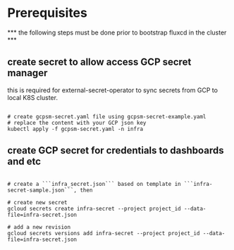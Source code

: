 # Prerequisites

*** the following steps must be done prior to bootstrap fluxcd in the cluster ***

## create secret to allow access GCP secret manager

this is required for external-secret-operator to sync secrets from GCP to local K8S cluster.

```shell

# create gcpsm-secret.yaml file using gcpsm-secret-example.yaml
# replace the content with your GCP json key
kubectl apply -f gcpsm-secret.yaml -n infra
```

## create GCP secret for credentials to dashboards and etc

```shell

# create a ```infra_secret.json``` based on template in ```infra-secret-sample.json```, then

# create new secret
gcloud secrets create infra-secret --project project_id --data-file=infra-secret.json

# add a new revision
gcloud secrets versions add infra-secret --project project_id --data-file=infra-secret.json


```
